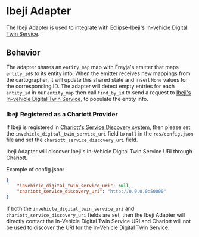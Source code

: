 # Ibeji Adapter

The Ibeji Adapter is used to integrate with [Eclipse-Ibeji's In-vehicle Digital Twin Service](https://github.com/eclipse-ibeji/ibeji).

## Behavior

The adapter shares an `entity_map` map with Freyja's emitter that maps `entity_id`s to its entity info. When the emitter receives new mappings from the cartographer, it will update this shared state and insert `None` values for the corresponding ID. The adapter will detect empty entries for each `entity_id` in our `entity_map` then call `find_by_id` to send a request to [Ibeji's In-vehicle Digital Twin Service](https://github.com/eclipse-ibeji/ibeji), to populate the entity info.

### Ibeji Registered as a Chariott Provider

If Ibeji is registered in [Chariott's Service Discovery system](https://github.com/eclipse-chariott/chariott/tree/main/service_discovery), then please set the `invehicle_digital_twin_service_uri` field to `null` in the `res/config.json` file and set the `chariott_service_discovery_uri` field.

Ibeji Adapter will discover Ibeji's In-Vehicle Digital Twin Service URI through Chariott.

Example of config.json:

```json
{
    "invehicle_digital_twin_service_uri": null,
    "chariott_service_discovery_uri": "http://0.0.0.0:50000"
}
```

If both the `invehicle_digital_twin_service_uri` and `chariott_service_discovery_uri` fields are set, then the Ibeji Adapter will directly contact the In-Vehicle Digital Twin Service URI and Chariott will not be used to discover the URI for the In-Vehicle Digital Twin Service.
